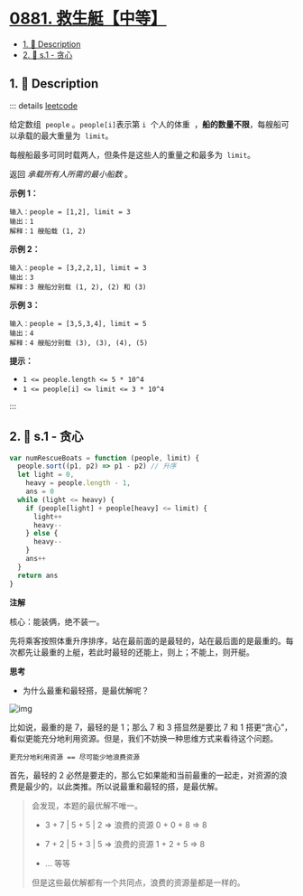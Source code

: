 # [0881. 救生艇【中等】](https://github.com/tnotesjs/TNotes.leetcode/tree/main/notes/0881.%20%E6%95%91%E7%94%9F%E8%89%87%E3%80%90%E4%B8%AD%E7%AD%89%E3%80%91)

<!-- region:toc -->

- [1. 📝 Description](#1--description)
- [2. 🎯 s.1 - 贪心](#2--s1---贪心)

<!-- endregion:toc -->

## 1. 📝 Description

::: details [leetcode](https://leetcode.cn/problems/boats-to-save-people)

给定数组  `people` 。`people[i]`表示第 `i`  个人的体重  ，**船的数量不限**，每艘船可以承载的最大重量为  `limit`。

每艘船最多可同时载两人，但条件是这些人的重量之和最多为  `limit`。

返回 *承载所有人所需的最小船数* 。

**示例 1：**

```
输入：people = [1,2], limit = 3
输出：1
解释：1 艘船载 (1, 2)
```

**示例 2：**

```
输入：people = [3,2,2,1], limit = 3
输出：3
解释：3 艘船分别载 (1, 2), (2) 和 (3)
```

**示例 3：**

```
输入：people = [3,5,3,4], limit = 5
输出：4
解释：4 艘船分别载 (3), (3), (4), (5)
```

**提示：**

- `1 <= people.length <= 5 * 10^4`
- `1 <= people[i] <= limit <= 3 * 10^4`

:::

## 2. 🎯 s.1 - 贪心

```js
var numRescueBoats = function (people, limit) {
  people.sort((p1, p2) => p1 - p2) // 升序
  let light = 0,
    heavy = people.length - 1,
    ans = 0
  while (light <= heavy) {
    if (people[light] + people[heavy] <= limit) {
      light++
      heavy--
    } else {
      heavy--
    }
    ans++
  }
  return ans
}
```

**注解**

核心：能装俩，绝不装一。

先将乘客按照体重升序排序，站在最前面的是最轻的，站在最后面的是最重的。每次都先让最重的上艇，若此时最轻的还能上，则上；不能上，则开艇。

**思考**

- 为什么最重和最轻搭，是最优解呢？

![img](https://cdn.jsdelivr.net/gh/tnotesjs/imgs@main/2024-11-16-08-41-13.png)

比如说，最重的是 7，最轻的是 1；那么 7 和 3 搭显然是要比 7 和 1 搭更“贪心”，看似更能充分地利用资源。但是，我们不妨换一种思维方式来看待这个问题。

`更充分地利用资源 == 尽可能少地浪费资源`

首先，最轻的 2 必然是要走的，那么它如果能和当前最重的一起走，对资源的浪费是最少的，以此类推。所以说最重和最轻的搭，是最优解。

> 会发现，本题的最优解不唯一。
>
> - 3 + 7 | 5 + 5 | 2 => 浪费的资源 0 + 0 + 8 => 8
>
> - 7 + 2 | 5 + 3 | 5 => 浪费的资源 1 + 2 + 5 => 8
> - ... 等等
>
> 但是这些最优解都有一个共同点，浪费的资源量都是一样的。
